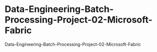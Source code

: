 # Data-Engineering-Batch-Processing-Project-02-Microsoft-Fabric
Data-Engineering-Batch-Processing-Project-02-Microsoft-Fabric
